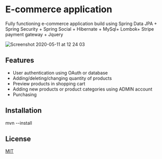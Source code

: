# E-commerce application

Fully functioning e-commerce application build using Spring Data JPA + Spring Security + Spring Social + Hibernate + MySql+ Lombok+ Stripe payment gateway + Jquery


![Screenshot 2020-05-11 at 12 24 03](https://user-images.githubusercontent.com/35013838/81552188-51c3b280-9383-11ea-9a7b-90d8c893c2cd.png)

## Features

- User authentication using OAuth or database
- Adding/deleting/changing quantity of products
- Preview products in shopping cart
- Adding new products or product categories using ADMIN account
- Purchasing 

## Installation
mvn --install

## License
[MIT](https://choosealicense.com/licenses/mit/)
